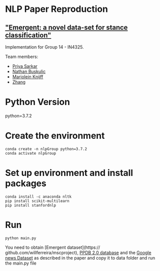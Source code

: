 # NLP Paper Reproduction 
## ["Emergent: a novel data-set for stance classification"](https://www.aclweb.org/anthology/N16-1138)

Implementation for Group 14 -  IN4325.

Team members:
 * [Priya Sarkar](https://www.linkedin.com/in/priyasarka)
 * [Nathan Buskulic](https://www.tudelft.nl/ewi/)
 * [Marjolein Knijff](https://www.tudelft.nl/ewi/)
 * [Zhang](https://www.tudelft.nl/ewi/)
 
# Python Version 
python=3.7.2

# Create the environment
```
conda create -n nlpGroup python=3.7.2
conda activate nlpGroup
```

# Set up environment and install packages
```
conda install -c anaconda nltk
pip install scikit-multilearn
pip install stanfordnlp 
```

# Run 
```
python main.py 
```
You need to obtain [Emergent dataset](https://
github.com/willferreira/mscproject), [PPDB 2.0 database](http://paraphrase.org/#/) and the [Google news Dataset](https://drive.google.com/file/d/0B7XkCwpI5KDYNlNUTTlSS21pQmM/edit) as described in the paper and copy it to data folder and run the main.py file
